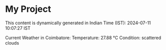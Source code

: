 # My Project

This content is dynamically generated in Indian Time (IST): 2024-07-11 10:07:27 IST


Current Weather in Coimbatore:
Temperature: 27.88 °C
Condition: scattered clouds
